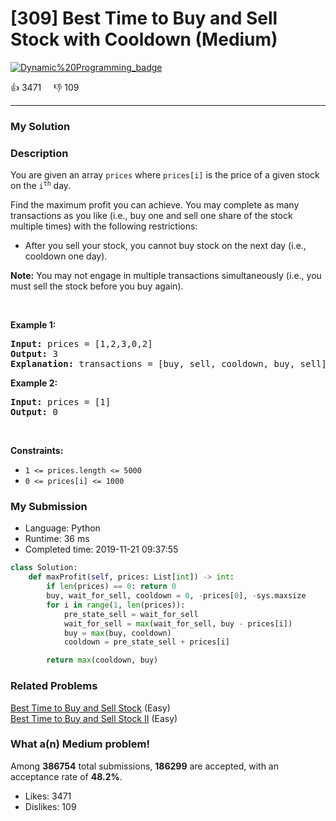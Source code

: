 # [309] Best Time to Buy and Sell Stock with Cooldown (Medium)

[![Dynamic%20Programming_badge](https://img.shields.io/badge/topic-Dynamic%20Programming-green.svg)](https://leetcode.com/problems/best-time-to-buy-and-sell-stock-with-cooldown/) 

:+1: 3471 &nbsp; &nbsp; :thumbsdown: 109

---

### My Solution


### Description
<p>You are given an array <code>prices</code> where <code>prices[i]</code> is the price of a given stock on the <code>i<sup>th</sup></code> day.</p>

<p>Find the maximum profit you can achieve. You may complete as many transactions as you like (i.e., buy one and sell one share of the stock multiple times) with the following restrictions:</p>

<ul>
	<li>After you sell your stock, you cannot buy stock on the next day (i.e., cooldown one day).</li>
</ul>

<p><strong>Note:</strong> You may not engage in multiple transactions simultaneously (i.e., you must sell the stock before you buy again).</p>

<p>&nbsp;</p>
<p><strong>Example 1:</strong></p>

<pre>
<strong>Input:</strong> prices = [1,2,3,0,2]
<strong>Output:</strong> 3
<strong>Explanation:</strong> transactions = [buy, sell, cooldown, buy, sell]
</pre>

<p><strong>Example 2:</strong></p>

<pre>
<strong>Input:</strong> prices = [1]
<strong>Output:</strong> 0
</pre>

<p>&nbsp;</p>
<p><strong>Constraints:</strong></p>

<ul>
	<li><code>1 &lt;= prices.length &lt;= 5000</code></li>
	<li><code>0 &lt;= prices[i] &lt;= 1000</code></li>
</ul>



### My Submission

- Language: Python
- Runtime: 36 ms
- Completed time: 2019-11-21 09:37:55

```Python
class Solution:
    def maxProfit(self, prices: List[int]) -> int:
        if len(prices) == 0: return 0
        buy, wait_for_sell, cooldown = 0, -prices[0], -sys.maxsize
        for i in range(1, len(prices)):
            pre_state_sell = wait_for_sell
            wait_for_sell = max(wait_for_sell, buy - prices[i])
            buy = max(buy, cooldown)
            cooldown = pre_state_sell + prices[i]

        return max(cooldown, buy)        
```


### Related Problems
[Best Time to Buy and Sell Stock](https://leetcode.com/problems/best-time-to-buy-and-sell-stock/) (Easy) <br>
[Best Time to Buy and Sell Stock II](https://leetcode.com/problems/best-time-to-buy-and-sell-stock-ii/) (Easy) <br>



### What a(n) Medium problem!
Among **386754** total submissions, **186299** are accepted, with an acceptance rate of **48.2%**. <br>

- Likes: 3471
- Dislikes: 109

